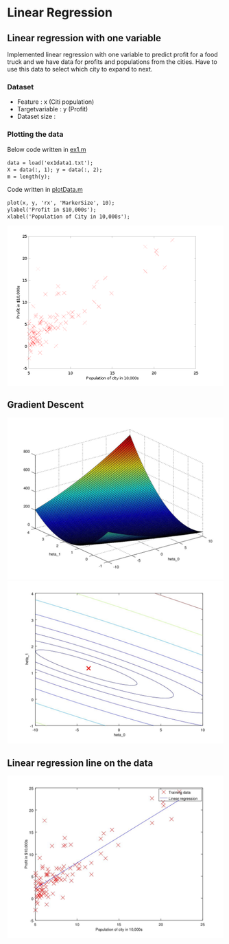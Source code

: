 # Linear Regression
## Linear regression with one variable

Implemented linear regression with one variable to predict profit for a food truck and we have data for profits and populations from the cities.
Have to use this data to select which city to expand to next.

### Dataset
* Feature : x (Citi population)
* Targetvariable : y (Profit)
* Dataset size :

### Plotting the data
Below code written in [ex1.m](ex1/ex1.m#L40)
```
data = load('ex1data1.txt');
X = data(:, 1); y = data(:, 2);
m = length(y);
```
Code written in [plotData.m](ex1/plotData.m#L19)
```
plot(x, y, 'rx', 'MarkerSize', 10);
ylabel('Profit in $10,000s');
xlabel('Population of City in 10,000s');

```
<img src="ex1/results/data_visualization.png" alt="ex1/results/data_visualization.png"></img>
## Gradient Descent 
![ex1/results/cost_function.jpg](ex1/results/cost_function.jpg)
![ex1/results/cost_function_1.jpg](ex1/results/cost_function_1.jpg)

## Linear regression line on the data
![ex1/results/linear_regression_line.jpg](ex1/results/linear_regression_line.jpg)
